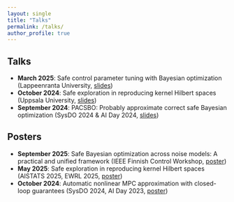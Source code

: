 ```yaml
---
layout: single
title: "Talks"
permalink: /talks/
author_profile: true
---
```


## Talks
- **March 2025**: Safe control parameter tuning with Bayesian optimization (Lappeenranta University, [slides](/files/lappeenranta_talk.pdf))
- **October 2024**: Safe exploration in reproducing kernel Hilbert spaces (Uppsala University, [slides](/files/uppsala_talk.pdf))
- **September 2024**: PACSBO: Probably approximate correct safe Bayesian optimization (SysDO 2024 & AI Day 2024, [slides](/files/PACSBO_talk.pdf))


## Posters
- **September 2025**: Safe Bayesian optimization across noise models: A practical and unified framework (IEEE Finnish Control Workshop, [poster](/files/ACC_poster.pdf))
- **May 2025**: Safe exploration in reproducing kernel Hilbert spaces (AISTATS 2025, EWRL 2025, [poster](/files/AISTATS_poster.pdf))
- **October 2024**: Automatic nonlinear MPC approximation with closed-loop guarantees (SysDO 2024, AI Day 2023, [poster](/files/Poster_ALKIA_X.pdf))

  

